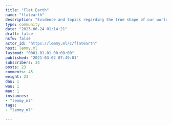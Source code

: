 ```yaml
---
title: "Flat Earth" 
name: "flatearth"
description: "Evidence and topics regarding the true shape of our world."
type: community
date: "2023-06-24 01:14:21"
draft: false
nsfw: false
actor_id: "https://lemmy.ml/c/flatearth"
host: lemmy.ml
lastmod: "0001-01-01 00:00:00"
published: "2021-03-02 07:49:01"
subscribers: 34
posts: 23
comments: 45
weight: 23
dau: 1
wau: 1
mau: 1
instances:
- "lemmy_ml"
tags: 
- "lemmy_ml"

---
```

